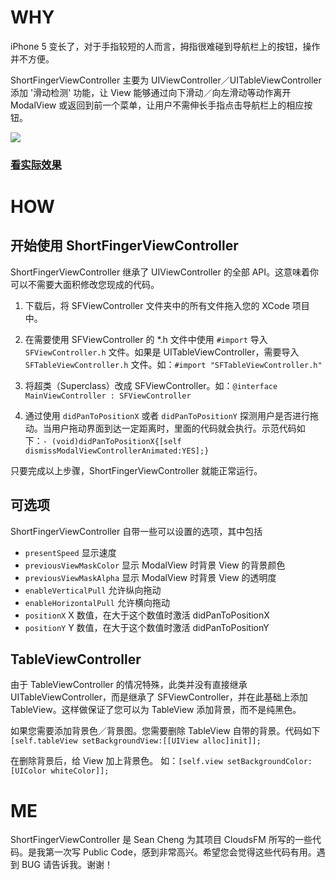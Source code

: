 # WHY

iPhone 5 变长了，对于手指较短的人而言，拇指很难碰到导航栏上的按钮，操作并不方便。

ShortFingerViewController 主要为 UIViewController／UITableViewController 添加 '滑动检测' 功能，让 View 能够通过向下滑动／向左滑动等动作离开 ModalView 或返回到前一个菜单，让用户不需伸长手指点击导航栏上的相应按钮。

![](http://cloudsfm-show.b0.upaiyun.com/udjg1rLLGPHEcDzQp2IFWY2lDektsmVXuHtPhXsh7VU.jpeg)


### [看实际效果](http://d.pr/v/7g15)

# HOW
## 开始使用 ShortFingerViewController
ShortFingerViewController 继承了 UIViewController 的全部 API。这意味着你可以不需要大面积修改您现成的代码。

1. 下载后，将 SFViewController 文件夹中的所有文件拖入您的 XCode 项目中。

2. 在需要使用 SFViewController 的 *.h 文件中使用 `#import` 导入 `SFViewController.h` 文件。如果是 UITableViewController，需要导入 `SFTableViewController.h` 文件。如：`#import "SFTableViewController.h"`

3. 将超类（Superclass）改成 SFViewController。如：`@interface MainViewController : SFViewController`

4. 通过使用 `didPanToPositionX` 或者 `didPanToPositionY` 探测用户是否进行拖动。当用户拖动界面到达一定距离时，里面的代码就会执行。示范代码如下：`- (void)didPanToPositionX{[self dismissModalViewControllerAnimated:YES];}`

只要完成以上步骤，ShortFingerViewController 就能正常运行。

## 可选项

ShortFingerViewController 自带一些可以设置的选项，其中包括

- `presentSpeed` 显示速度
- `previousViewMaskColor` 显示 ModalView 时背景 View 的背景颜色 
- `previousViewMaskAlpha` 显示 ModalView 时背景 View 的透明度
- `enableVerticalPull` 允许纵向拖动
- `enableHorizontalPull` 允许横向拖动
- `positionX` X 数值，在大于这个数值时激活 didPanToPositionX
- `positionY` Y 数值，在大于这个数值时激活 didPanToPositionY

## TableViewController

由于 TableViewController 的情况特殊，此类并没有直接继承 UITableViewController，而是继承了 SFViewController，并在此基础上添加 TableView。这样做保证了您可以为 TableView 添加背景，而不是纯黑色。

如果您需要添加背景色／背景图。您需要删除 TableView 自带的背景。代码如下 `[self.tableView setBackgroundView:[[UIView alloc]init]];`

在删除背景后，给 View 加上背景色。 如：`[self.view setBackgroundColor:[UIColor whiteColor]];`

# ME

ShortFingerViewController 是 Sean Cheng 为其项目 CloudsFM 所写的一些代码。是我第一次写 Public Code，感到非常高兴。希望您会觉得这些代码有用。遇到 BUG 请告诉我。谢谢！